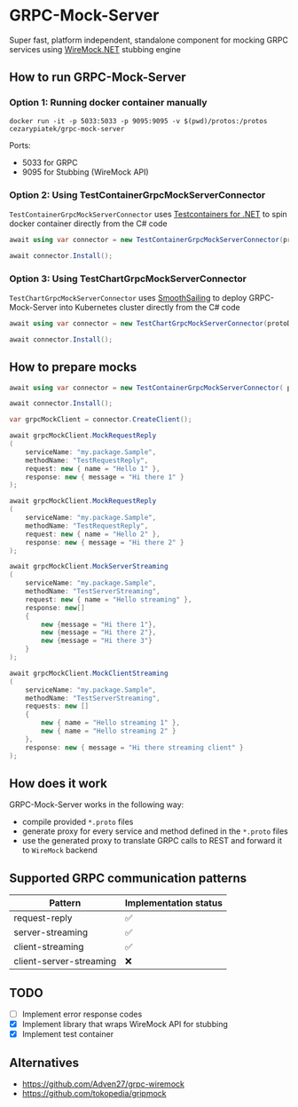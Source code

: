 # GRPC-Mock-Server
Super fast, platform independent, standalone component for mocking GRPC services using [WireMock.NET](https://github.com/WireMock-Net/WireMock.Net) stubbing engine


## How to run GRPC-Mock-Server

### Option 1: Running docker container manually

```
docker run -it -p 5033:5033 -p 9095:9095 -v $(pwd)/protos:/protos cezarypiatek/grpc-mock-server
```

Ports:
- 5033 for GRPC
- 9095 for Stubbing (WireMock API)

### Option 2: Using TestContainerGrpcMockServerConnector

`TestContainerGrpcMockServerConnector` uses [Testcontainers for .NET](https://dotnet.testcontainers.org/) to spin docker container directly from the C# code

```cs
await using var connector = new TestContainerGrpcMockServerConnector(protoDirectory: "protos", grpcPort:5033);

await connector.Install();
```

### Option 3: Using TestChartGrpcMockServerConnector

`TestChartGrpcMockServerConnector` uses [SmoothSailing](https://github.com/cezarypiatek/SmoothSailing) to deploy GRPC-Mock-Server into Kubernetes cluster directly from the C# code

```cs
await using var connector = new TestChartGrpcMockServerConnector(protoDirectory: "protos", grpcPort:5033);

await connector.Install();
```



## How to prepare mocks

```cs
await using var connector = new TestContainerGrpcMockServerConnector( protoDirectory: "protos", grpcPort:5033);

await connector.Install();

var grpcMockClient = connector.CreateClient();

await grpcMockClient.MockRequestReply
(
    serviceName: "my.package.Sample",
    methodName: "TestRequestReply",
    request: new { name = "Hello 1" },
    response: new { message = "Hi there 1" }
);

await grpcMockClient.MockRequestReply
(
    serviceName: "my.package.Sample",
    methodName: "TestRequestReply",
    request: new { name = "Hello 2" },
    response: new { message = "Hi there 2" }
);

await grpcMockClient.MockServerStreaming
(
    serviceName: "my.package.Sample",
    methodName: "TestServerStreaming",
    request: new { name = "Hello streaming" },
    response: new[]
    {
        new {message = "Hi there 1"},
        new {message = "Hi there 2"},
        new {message = "Hi there 3"}
    }
);

await grpcMockClient.MockClientStreaming
(
    serviceName: "my.package.Sample",
    methodName: "TestServerStreaming",
    requests: new []
    {
        new { name = "Hello streaming 1" },
        new { name = "Hello streaming 2" }
    },
    response: new { message = "Hi there streaming client" }
);
```

## How does it work

GRPC-Mock-Server works in the following way:
- compile provided `*.proto` files
- generate proxy for every service and method defined in the `*.proto` files
- use the generated proxy to translate GRPC calls to REST and forward it to `WireMock` backend

## Supported GRPC communication patterns

|Pattern|Implementation status|
|---|----|
|request-reply|✅|
|server-streaming|✅|
|client-streaming|✅|
|client-server-streaming|❌|


## TODO
- [ ] Implement error response codes
- [x] Implement library that wraps WireMock API for stubbing
- [x] Implement test container

## Alternatives
- https://github.com/Adven27/grpc-wiremock
- https://github.com/tokopedia/gripmock
